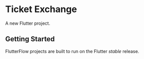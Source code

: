 # Ticket Exchange

A new Flutter project.

## Getting Started

FlutterFlow projects are built to run on the Flutter _stable_ release.
